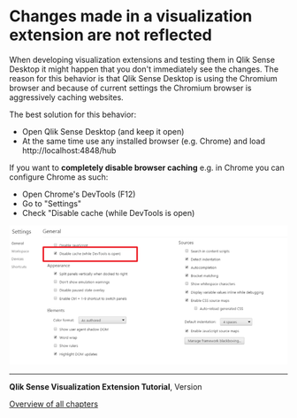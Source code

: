 # Changes made in a visualization extension are not reflected



When developing visualization extensions and testing them in Qlik Sense Desktop it might happen that you don't immediately see the changes.
The reason for this behavior is that Qlik Sense Desktop is using the Chromium browser and because of current settings the Chromium browser is aggressively caching websites.

The best solution for this behavior:

- Open Qlik Sense Desktop (and keep it open)
- At the same time use any installed browser (e.g. Chrome) and load http://localhost:4848/hub

If you want to **completely disable browser caching** e.g. in Chrome you can configure Chrome as such:

- Open Chrome's DevTools (F12)
- Go to "Settings"
- Check "Disable cache (while DevTools is open)


![](../faq/images/changes-not-reflected_DevToolsSettings.png)  

---
**Qlik Sense Visualization Extension Tutorial**, Version <br/>


[Overview of all chapters](https://github.com/stefanwalther/qliksense-extension-tutorial/blob/master/tutorial/readme.md)